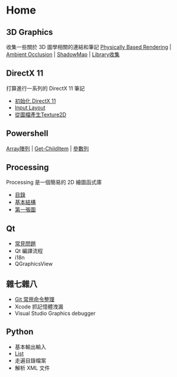 
# Home

## 3D Graphics

收集一些關於 3D 圖學相關的連結和筆記
 [Physically Based Rendering](CG/PBR.md) | [Ambient Occlusion](CG/AO.md) | [ShadowMap](CG/ShadowMap.md) | [Library收集](CG/Links.md)

## DirectX 11

打算進行一系列的 DirectX 11 筆記

- [初始化 DirectX 11](Dx11/InitDx11.md)
- [Input Layout](Dx11/InputLayout.md)
- [從圖檔產生Texture2D](Dx11/Load-Texture-From-File.md)

## Powershell 

[Array陣列](PowerShell/Array.md) | [Get-ChildItem](PowerShell/Get-ChildItem.md) | [參數列](PowerShell/Param.md)

## Processing

Processing 是一個簡易的 2D 繪圖函式庫

- [目錄](Processing/index.md)
- [基本結構](Processing/01-Basic.md)
- [第一張圖](Processing/02-Painting.md)

## Qt

- [常見問題](Qt/FAQ.md)
- Qt 編譯流程
- i18n
- QGraphicsView

## 雜七雜八

- [Git 常用命令整理](Some/Git.md)
- Xcode 抓記憶體洩漏
- Visual Studio Graphics debugger

## Python

- 基本輸出輸入
- [List](Python/List.md)
- 走遍目錄檔案
- 解析 XML 文件
